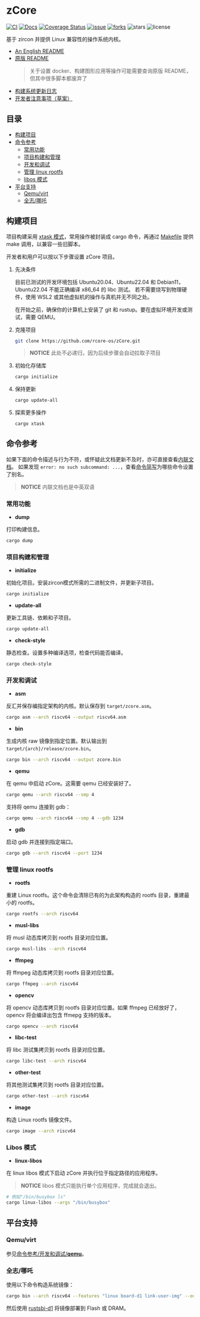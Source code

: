 # zCore

[![CI](https://github.com/rcore-os/zCore/actions/workflows/build.yml/badge.svg?branch=master)](https://github.com/rcore-os/zCore/actions)
[![Docs](https://img.shields.io/badge/docs-pages-green)](https://rcore-os.github.io/zCore/)
[![Coverage Status](https://coveralls.io/repos/github/rcore-os/zCore/badge.svg?branch=master)](https://coveralls.io/github/rcore-os/zCore?branch=master)
[![issue](https://img.shields.io/github/issues/rcore-os/zCore)](https://github.com/rcore-os/zCore/issues)
[![forks](https://img.shields.io/github/forks/rcore-os/zCore)](https://github.com/rcore-os/zCore/fork)
![stars](https://img.shields.io/github/stars/rcore-os/zCore)
![license](https://img.shields.io/github/license/rcore-os/zCore)

基于 zircon 并提供 Linux 兼容性的操作系统内核。

- [An English README](docs/README_EN.md)
- [原版 README](docs/README_LEGACY.md)
  > 关于设置 docker、构建图形应用等操作可能需要查询原版 README，但其中很多脚本都废弃了
- [构建系统更新日志](xtask/CHANGELOG.md)
- [开发者注意事项（草案）](docs/for-developers.md)

## 目录

- [构建项目](#构建项目)
- [命令参考](#命令参考)
  - [常用功能](#常用功能)
  - [项目构建和管理](#项目构建和管理)
  - [开发和调试](#开发和调试)
  - [管理 linux rootfs](#管理-linux-rootfs)
  - [libos 模式](#libos-模式)
- [平台支持](#平台支持)
  - [Qemu/virt](#qemuvirt)
  - [全志/哪吒](#全志哪吒)

## 构建项目

项目构建采用 [xtask 模式](https://github.com/matklad/cargo-xtask)，常用操作被封装成 cargo 命令，再通过 [Makefile](Makefile) 提供 make 调用，以兼容一些旧脚本。

开发者和用户可以按以下步骤设置 zCore 项目。

1. 先决条件

   目前已测试的开发环境包括 Ubuntu20.04、Ubuntu22.04 和 Debian11，
   Ubuntu22.04 不能正确编译 x86_64 的 libc 测试。
   若不需要烧写到物理硬件，使用 WSL2 或其他虚拟机的操作与真机并无不同之处。

   在开始之前，确保你的计算机上安装了 git 和 rustup。要在虚拟环境开发或测试，需要 QEMU。

2. 克隆项目

   ```bash
   git clone https://github.com/rcore-os/zCore.git
   ```

   > **NOTICE** 此处不必递归，因为后续步骤会自动拉取子项目

3. 初始化存储库

   ```bash
   cargo initialize
   ```

4. 保持更新

   ```bash
   cargo update-all
   ```

5. 探索更多操作

   ```bash
   cargo xtask
   ```

## 命令参考

如果下面的命令描述与行为不符，或怀疑此文档更新不及时，亦可直接查看[内联文档](xtask/src/main.rs#L48)。
如果发现 `error: no such subcommand: ...`，查看[命令简写](.cargo/config.toml)为哪些命令设置了别名。

> **NOTICE** 内联文档也是中英双语

### 常用功能

- **dump**

打印构建信息。

```bash
cargo dump
```

### 项目构建和管理

- **initialize**

初始化项目。安装zircon模式所需的二进制文件，并更新子项目。

```bash
cargo initialize
```

- **update-all**

更新工具链、依赖和子项目。

```bash
cargo update-all
```

- **check-style**

静态检查。设置多种编译选项，检查代码能否编译。

```bash
cargo check-style
```

### 开发和调试

- **asm**

反汇并保存编指定架构的内核。默认保存到 `target/zcore.asm`。

```bash
cargo asm --arch riscv64 --output riscv64.asm
```

- **bin**

生成内核 raw 镜像到指定位置。默认输出到 `target/{arch}/release/zcore.bin`。

```bash
cargo bin --arch riscv64 --output zcore.bin
```

- **qemu**

在 qemu 中启动 zCore。这需要 qemu 已经安装好了。

```bash
cargo qemu --arch riscv64 --smp 4
```

支持将 qemu 连接到 gdb：

```bash
cargo qemu --arch riscv64 --smp 4 --gdb 1234
```

- **gdb**

启动 gdb 并连接到指定端口。

```bash
cargo gdb --arch riscv64 --port 1234
```

### 管理 linux rootfs

- **rootfs**

重建 Linux rootfs。这个命令会清除已有的为此架构构造的 rootfs 目录，重建最小的 rootfs。

```bash
cargo rootfs --arch riscv64
```

- **musl-libs**

将 musl 动态库拷贝到 rootfs 目录对应位置。

```bash
cargo musl-libs --arch riscv64
```

- **ffmpeg**

将 ffmpeg 动态库拷贝到 rootfs 目录对应位置。

```bash
cargo ffmpeg --arch riscv64
```

- **opencv**

将 opencv 动态库拷贝到 rootfs 目录对应位置。如果 ffmpeg 已经放好了，opencv 将会编译出包含 ffmepg 支持的版本。

```bash
cargo opencv --arch riscv64
```

- **libc-test**

将 libc 测试集拷贝到 rootfs 目录对应位置。

```bash
cargo libc-test --arch riscv64
```

- **other-test**

将其他测试集拷贝到 rootfs 目录对应位置。

```bash
cargo other-test --arch riscv64
```

- **image**

构造 Linux rootfs 镜像文件。

```bash
cargo image --arch riscv64
```

### Libos 模式

- **linux-libos**

在 linux libos 模式下启动 zCore 并执行位于指定路径的应用程序。

> **NOTICE** libos 模式只能执行单个应用程序，完成就会退出。

```bash
# 例如"/bin/busybox ls" 
cargo linux-libos --args "/bin/busybox"
```

## 平台支持

### Qemu/virt

参见[命令参考/开发和调试/**qemu**](#开发和调试)。

### 全志/哪吒

使用以下命令构造系统镜像：

```bash
cargo bin --arch riscv64 --features "linux board-d1 link-user-img" --output z.bin
```

然后使用 [rustsbi-d1](https://github.com/rustsbi/rustsbi-d1) 将镜像部署到 Flash 或 DRAM。
